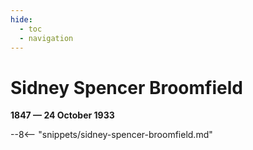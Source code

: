 ```yaml
---
hide:
  - toc
  - navigation 
---
```


# Sidney Spencer Broomfield

**1847 — 24 October 1933**

--8<-- "snippets/sidney-spencer-broomfield.md"
